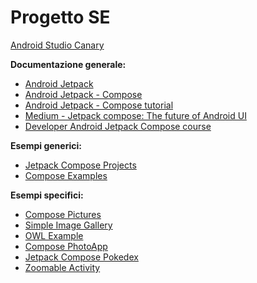 # Progetto SE

[Android Studio Canary](https://developer.android.com/studio/preview)

**Documentazione generale:**
* [Android Jetpack](https://developer.android.com/jetpack)
* [Android Jetpack - Compose](https://developer.android.com/jetpack/compose)
* [Android Jetpack - Compose tutorial](https://developer.android.com/jetpack/compose/tutorial)
* [Medium - Jetpack compose: The future of Android UI](https://medium.com/mobile-app-development-publication/jetpack-compose-the-future-of-android-ui-e021dc3739e9)
* [Developer Android Jetpack Compose course](https://developer.android.com/courses/pathways/compose)

**Esempi generici:**
* [Jetpack Compose Projects](https://foso.github.io/Jetpack-Compose-Playground/compose_projects/)
* [Compose Examples](https://github.com/MoIbrahim15/AndroidComposeSamples)

**Esempi specifici:**
* [Compose Pictures](https://github.com/hi-manshu/ComposePictures)
* [Simple Image Gallery](https://github.com/shakil807g/SimpleImageGallery)
* [OWL Example](https://github.com/android/compose-samples/blob/main/Owl)
* [Compose PhotoApp](https://github.com/andkulikov/compose-photoapp)
* [Jetpack Compose Pokedex](https://github.com/zsoltk/compose-pokedex)
* [Zoomable Activity](https://github.com/vinaygaba/Learn-Jetpack-Compose-By-Example/blob/master/app/src/main/java/com/example/jetpackcompose/customview/ZoomableActivity.kt)
